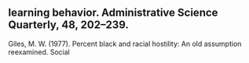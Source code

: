 ## learning behavior. Administrative Science Quarterly, 48, 202–239.

Giles, M. W. (1977). Percent black and racial hostility: An old assumption reexamined. Social